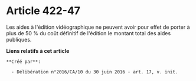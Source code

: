 # Article 422-47

Les aides à l'édition vidéographique ne peuvent avoir pour effet de porter à plus de 50 % du coût définitif de l'édition le
montant total des aides publiques.

**Liens relatifs à cet article**

	**Créé par**:

	  - Délibération n°2016/CA/10 du 30 juin 2016 - art. 17, v. init.
